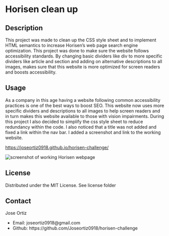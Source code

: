 # Horisen clean up

## Description
This project was made to clean up the CSS style sheet and to implement HTML semantics to increase Horisen’s web page search engine optimization. This project was done to make sure the website follows accessibility standards. By changing basic dividers like div to more specific dividers like article and section and adding on alternative descriptions to all images, makes sure that this website is more optimized for screen readers and boosts accessibility.

## Usage
As a company in this age having a website following common accessibility practices is one of the best ways to boost SEO. This website now uses more specific dividers and descriptions to all images to help screen readers and in turn makes this website available to those with vision impairments. During this project I also decided to simplify the css style sheet to reduce redundancy within the code. I also noticed that a title was not added and fixed a link within the nav bar. I added a screenshot and link to the working website.

https://joseortiz0918.github.io/horisen-challenge/

![screenshot of working Horisen webpage](assets/images/joseortiz0918.github.io_horisen-challenge_(1).png)



## License
Distributed under the MIT License. See license folder

## Contact
Jose Ortiz 
<ul>
    <li>Email: joseortiz0918@gmail.com</li>
    <li>Github: https://github.com/Joseortiz0918/horisen-challenge</li>

